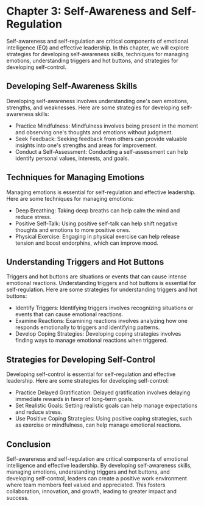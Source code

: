 Chapter 3: Self-Awareness and Self-Regulation
=============================================

Self-awareness and self-regulation are critical components of emotional intelligence (EQ) and effective leadership. In this chapter, we will explore strategies for developing self-awareness skills, techniques for managing emotions, understanding triggers and hot buttons, and strategies for developing self-control.

Developing Self-Awareness Skills
--------------------------------

Developing self-awareness involves understanding one's own emotions, strengths, and weaknesses. Here are some strategies for developing self-awareness skills:

* Practice Mindfulness: Mindfulness involves being present in the moment and observing one's thoughts and emotions without judgment.
* Seek Feedback: Seeking feedback from others can provide valuable insights into one's strengths and areas for improvement.
* Conduct a Self-Assessment: Conducting a self-assessment can help identify personal values, interests, and goals.

Techniques for Managing Emotions
--------------------------------

Managing emotions is essential for self-regulation and effective leadership. Here are some techniques for managing emotions:

* Deep Breathing: Taking deep breaths can help calm the mind and reduce stress.
* Positive Self-Talk: Using positive self-talk can help shift negative thoughts and emotions to more positive ones.
* Physical Exercise: Engaging in physical exercise can help release tension and boost endorphins, which can improve mood.

Understanding Triggers and Hot Buttons
--------------------------------------

Triggers and hot buttons are situations or events that can cause intense emotional reactions. Understanding triggers and hot buttons is essential for self-regulation. Here are some strategies for understanding triggers and hot buttons:

* Identify Triggers: Identifying triggers involves recognizing situations or events that can cause emotional reactions.
* Examine Reactions: Examining reactions involves analyzing how one responds emotionally to triggers and identifying patterns.
* Develop Coping Strategies: Developing coping strategies involves finding ways to manage emotional reactions when triggered.

Strategies for Developing Self-Control
--------------------------------------

Developing self-control is essential for self-regulation and effective leadership. Here are some strategies for developing self-control:

* Practice Delayed Gratification: Delayed gratification involves delaying immediate rewards in favor of long-term goals.
* Set Realistic Goals: Setting realistic goals can help manage expectations and reduce stress.
* Use Positive Coping Strategies: Using positive coping strategies, such as exercise or mindfulness, can help manage emotional reactions.

Conclusion
----------

Self-awareness and self-regulation are critical components of emotional intelligence and effective leadership. By developing self-awareness skills, managing emotions, understanding triggers and hot buttons, and developing self-control, leaders can create a positive work environment where team members feel valued and appreciated. This fosters collaboration, innovation, and growth, leading to greater impact and success.
